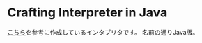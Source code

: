 # Crafting Interpreter in Java
[こちら](http://craftinginterpreters.com/)を参考に作成しているインタプリタです。
名前の通りJava版。
